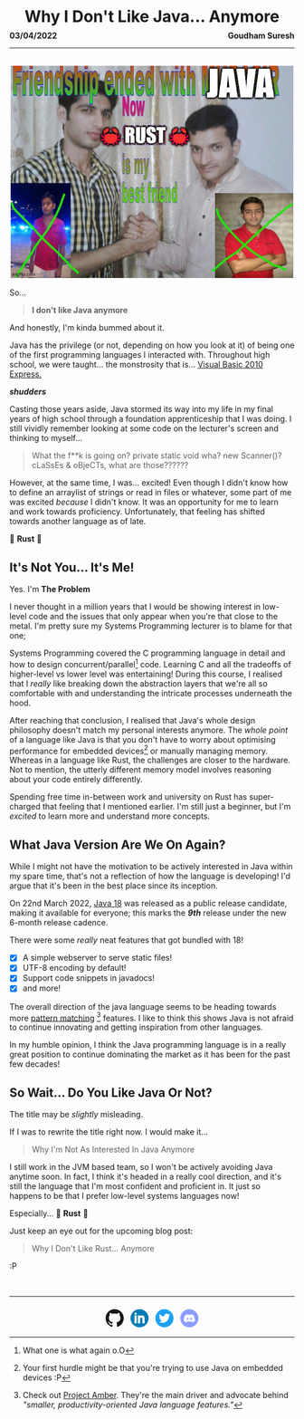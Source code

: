 <h1 align="center">Why I Don't Like Java... Anymore</h1>

<div style="display: flex; justify-content: space-between; margin-bottom: -15px; margin-top: -25px">
  <p><b>03/04/2022</b></p>
  <p><b>Goudham Suresh</b></p>
</div>

- - - -

<br>

<div align="center">
    <img src="../../images/blog/articles/why_i_dont_like_java_anymore/friendship_over_java.png" width="500">
</div>

So...

> **I don't like Java anymore**

And honestly, I'm kinda bummed about it.

Java has the privilege (or not, depending on how you look at it) of being one of the first programming languages I
interacted with. Throughout high school, we were taught... the monstrosity that
is... [Visual Basic 2010 Express.](https://ludovic.chabant.com/devblog/2010/01/09/visual-studio-express-limitations-lead-to-bad-practices//ceiling_cat_vs_express.jpg)

_**shudders**_

Casting those years aside, Java stormed its way into my life in my final years of high school through a foundation
apprenticeship that I was doing. I still vividly remember looking at some code on the lecturer's screen and thinking to
myself...

> What the f**k is going on? private static void wha? new Scanner()? cLaSsEs & oBjeCTs, what are those??????

However, at the same time, I was... excited! Even though I didn't know how to define an arraylist of strings or read in
files or whatever, some part of me was excited _because_ I didn't know. It was an opportunity for me to learn and work
towards proficiency. Unfortunately, that feeling has shifted towards another language as of late.

🦀 **Rust** 🦀

## It's Not You... It's Me!

Yes. I'm **The Problem**

I never thought in a million years that I would be showing interest in low-level code and the issues that only appear
when you're that close to the metal. I'm pretty sure my Systems Programming lecturer is to blame for that one;

Systems Programming covered the C programming language in detail and how to design concurrent/parallel[^wut] code.
Learning C and all the tradeoffs of higher-level vs lower level was entertaining! During this course, I realised that
I _really_ like breaking down the abstraction layers that we're all so comfortable with and understanding the intricate
processes underneath the hood.

After reaching that conclusion, I realised that Java's whole design philosophy doesn't match my personal interests
anymore. The _whole point_ of a language like Java is that you don't have to worry about optimising performance for
embedded devices[^java] or manually managing memory. Whereas in a language like Rust, the challenges are closer to the
hardware. Not to mention, the utterly different memory model involves reasoning about your code entirely differently.

Spending free time in-between work and university on Rust has super-charged that feeling that I mentioned earlier. I'm
still just a beginner, but I'm _excited_ to learn more and understand more concepts.

## What Java Version Are We On Again?

While I might not have the motivation to be actively interested in Java within my spare time, that's not a reflection of
how the language is developing! I'd argue that it's been in the best place since its inception.

On 22nd March 2022, [Java 18](https://openjdk.java.net/projects/jdk/18/) was released as a public release candidate,
making it available for everyone; this marks the _**9th**_ release under the new 6-month release cadence.

There were some _really_ neat features that got bundled with 18!

- [x] A simple webserver to serve static files!
- [x] UTF-8 encoding by default!
- [x] Support code snippets in javadocs!
- [x] and more!

The overall direction of the java language seems to be heading towards
more [pattern matching](https://openjdk.java.net/jeps/420) [^amber] features. I like to think this shows Java is not
afraid to continue innovating and getting inspiration from other languages.

In my humble opinion, I think the Java programming language is in a really great position to continue dominating the
market as it has been for the past few decades!

## So Wait... Do You Like Java Or Not?

The title may be _slightly_ misleading.

If I was to rewrite the title right now. I would make it...

> Why I'm Not As Interested In Java Anymore

I still work in the JVM based team, so I won't be actively avoiding Java anytime soon. In fact, I think it's headed in a
really cool direction, and it's still the language that I'm most confident and proficient in. It just so happens to be
that I prefer low-level systems languages now!

Especially... 🦀 **Rust** 🦀

Just keep an eye out for the upcoming blog post:

> Why I Don't Like Rust... Anymore

:P

<br> 

[^wut]: What one is what again o.O

[^java]: Your first hurdle might be that you're trying to use Java on embedded devices :P

[^amber]: Check out [Project Amber](https://openjdk.java.net/projects/amber/). They're the main driver and advocate
behind _"smaller, productivity-oriented Java language features."_

- - - - 

<div align="center" style="padding-top: 8px">
    <a style="padding-left: 4px; padding-right: 4px" href="https://github.com/sgoudham" target="_blank" rel="noopener noreferrer"><img src="../../images/icons/github.png"></a>
    <a style="padding-left: 4px; padding-right: 4px" href="https://linkedin.com/in/sgoudham" target="_blank" rel="noopener noreferrer"><img src="../../images/icons/linkedin.png"></a>
    <a style="padding-left: 4px; padding-right: 4px" href="https://twitter.com/RealGoudham" target="_blank" rel="noopener noreferrer"><img src="../../images/icons/twitter.png"></a>
    <a style="padding-left: 4px; padding-right: 4px" href="https://discord.bio/p/hammy" target="_blank" rel="noopener noreferrer"><img src="../../images/icons/discord.png"></a>
</div>